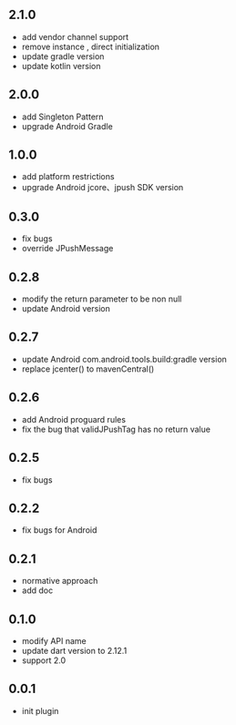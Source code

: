 ## 2.1.0
 * add vendor channel support 
 * remove instance , direct initialization
 * update gradle version
 * update kotlin version
## 2.0.0
 * add Singleton Pattern
 * upgrade Android Gradle
## 1.0.0
 * add platform restrictions
 * upgrade Android jcore、jpush SDK version
## 0.3.0
 * fix bugs
 * override JPushMessage
## 0.2.8
 * modify the return parameter to be non null
 * update Android version
## 0.2.7
 * update Android com.android.tools.build:gradle version
 * replace jcenter() to mavenCentral()
## 0.2.6
 * add Android proguard rules
 * fix the bug that validJPushTag has no return value
## 0.2.5
 * fix bugs 
## 0.2.2
 * fix bugs for Android
## 0.2.1
 * normative approach
 * add doc
## 0.1.0
 * modify API name
 * update dart version to 2.12.1
 * support 2.0
## 0.0.1
 * init plugin